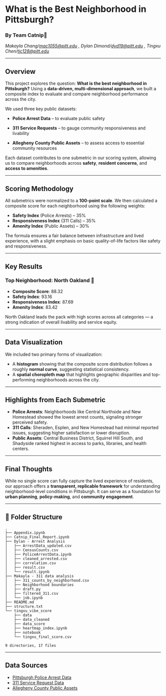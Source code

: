 # What is the Best Neighborhood in Pittsburgh?  
### By Team Catnip🌿  
*Makayla Chang/mac1055@pitt.edu , Dylan Dimond/dyd19@pitt.edu , Tingxu Chen/tic128@pitt.edu*

---

## Overview

This project explores the question: **What is the best neighborhood in Pittsburgh?** Using a **data-driven, multi-dimensional approach**, we built a composite index to evaluate and compare neighborhood performance across the city.

We used three key public datasets:

- **Police Arrest Data** – to evaluate public safety  

- **311 Service Requests** – to gauge community responsiveness and livability  

- **Allegheny County Public Assets** – to assess access to essential community resources

Each dataset contributes to one submetric in our scoring system, allowing us to compare neighborhoods across **safety**, **resident concerns**, and **access to amenities**.

---

## Scoring Methodology

All submetrics were normalized to a **100-point scale**. We then calculated a composite score for each neighborhood using the following weights:

- **Safety Index** (Police Arrests) – 35%  
- **Responsiveness Index** (311 Calls) – 35%  
- **Amenity Index** (Public Assets) – 30%

The formula ensures a fair balance between infrastructure and lived experience, with a slight emphasis on basic quality-of-life factors like safety and responsiveness.

---

## Key Results

### **Top Neighborhood: North Oakland** 🎉  
- **Composite Score**: 88.32  
- **Safety Index**: 93.16  
- **Responsiveness Index**: 87.69  
- **Amenity Index**: 83.42  

North Oakland leads the pack with high scores across all categories — a strong indication of overall livability and service equity.

---

## Data Visualization

We included two primary forms of visualization:
- A **histogram** showing that the composite score distribution follows a roughly **normal curve**, suggesting statistical consistency.
- A **spatial choropleth map** that highlights geographic disparities and top-performing neighborhoods across the city.

---

## Highlights from Each Submetric

- **Police Arrests**: Neighborhoods like Central Northside and New Homestead showed the lowest arrest counts, signaling stronger perceived safety.
- **311 Calls**: Sheraden, Esplen, and New Homestead had minimal reported issues, suggesting higher satisfaction or lower disruption.
- **Public Assets**: Central Business District, Squirrel Hill South, and Shadyside ranked highest in access to parks, libraries, and health centers.

---

## Final Thoughts

While no single score can fully capture the lived experience of residents, our approach offers a **transparent, replicable framework** for understanding neighborhood-level conditions in Pittsburgh. It can serve as a foundation for **urban planning**, **policy-making**, and **community engagement**.

---
## 📁 Folder Structure

```
.
├── Appendix.ipynb
├── Catnip_Final_Report.ipynb
├── Dylan - Arrest Analysis
│   ├── ArrestData_updated.csv
│   ├── CensusCounts.csv
│   ├── PoliceArrestData.ipynb
│   ├── cleaned_arrested.csv
│   ├── correlation.csv
│   ├── result.csv
│   └── result.ipynb
├── Makayla - 311 data analysis
│   ├── 311_counts_by_neighborhood.csv
│   ├── Neighborhood boundaries
│   ├── draft.py
│   ├── filtered_311.csv
│   └── job.ipynb
├── README.md
├── structure.txt
└── tingxu_vibe_score
    ├── data
    ├── data_cleaned
    ├── data_score
    ├── heartmap_index.ipynb
    ├── notebook
    └── tingxu_final_score.csv

9 directories, 17 files
```
---

## Data Sources

- [Pittsburgh Police Arrest Data](https://data.wprdc.org/dataset/arrest-data)
- [311 Service Request Data](https://data.wprdc.org/dataset/311-data)
- [Allegheny County Public Assets](https://data.wprdc.org/dataset/allegheny-county-public-assets)
